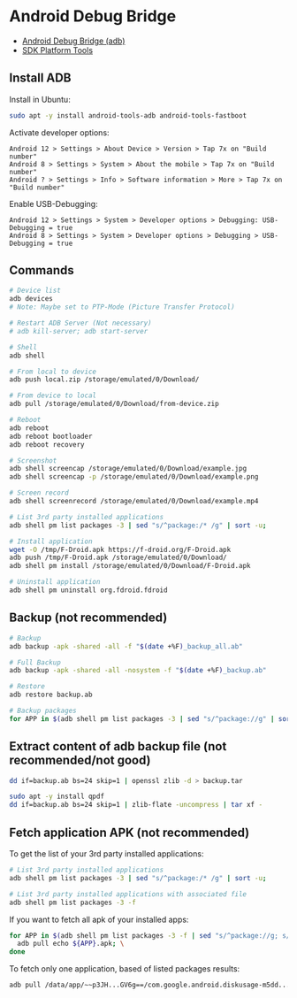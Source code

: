 # Android Debug Bridge

* [Android Debug Bridge (adb)](https://developer.android.com/studio/command-line/adb)
* [SDK Platform Tools](https://developer.android.com/studio/releases/platform-tools)

## Install ADB

Install in Ubuntu:

```bash
sudo apt -y install android-tools-adb android-tools-fastboot
```

Activate developer options:

```text
Android 12 > Settings > About Device > Version > Tap 7x on "Build number"
Android 8 > Settings > System > About the mobile > Tap 7x on "Build number"
Android ? > Settings > Info > Software information > More > Tap 7x on "Build number"
```

Enable USB-Debugging:

```text
Android 12 > Settings > System > Developer options > Debugging: USB-Debugging = true
Android 8 > Settings > System > Developer options > Debugging > USB-Debugging = true
```

## Commands

```bash
# Device list
adb devices
# Note: Maybe set to PTP-Mode (Picture Transfer Protocol)

# Restart ADB Server (Not necessary)
# adb kill-server; adb start-server

# Shell
adb shell

# From local to device
adb push local.zip /storage/emulated/0/Download/

# From device to local
adb pull /storage/emulated/0/Download/from-device.zip

# Reboot
adb reboot
adb reboot bootloader
adb reboot recovery

# Screenshot
adb shell screencap /storage/emulated/0/Download/example.jpg
adb shell screencap -p /storage/emulated/0/Download/example.png

# Screen record
adb shell screenrecord /storage/emulated/0/Download/example.mp4

# List 3rd party installed applications
adb shell pm list packages -3 | sed "s/^package:/* /g" | sort -u;

# Install application
wget -O /tmp/F-Droid.apk https://f-droid.org/F-Droid.apk
adb push /tmp/F-Droid.apk /storage/emulated/0/Download/
adb shell pm install /storage/emulated/0/Download/F-Droid.apk

# Uninstall application
adb shell pm uninstall org.fdroid.fdroid
```

## Backup (not recommended)

```bash
# Backup
adb backup -apk -shared -all -f "$(date +%F)_backup_all.ab"

# Full Backup
adb backup -apk -shared -all -nosystem -f "$(date +%F)_backup.ab"

# Restore
adb restore backup.ab

# Backup packages
for APP in $(adb shell pm list packages -3 | sed "s/^package://g" | sort -u); do adb backup -f ${APP}.backup ${APP}; done
```

## Extract content of adb backup file (not recommended/not good)

```bash
dd if=backup.ab bs=24 skip=1 | openssl zlib -d > backup.tar

sudo apt -y install qpdf
dd if=backup.ab bs=24 skip=1 | zlib-flate -uncompress | tar xf -
```

## Fetch application APK (not recommended)

To get the list of your 3rd party installed applications:

```bash
# List 3rd party installed applications
adb shell pm list packages -3 | sed "s/^package:/* /g" | sort -u;

# List 3rd party installed applications with associated file
adb shell pm list packages -3 -f
```

If you want to fetch all apk of your installed apps:

```bash
for APP in $(adb shell pm list packages -3 -f | sed "s/^package://g; s/base.apk=/base.apk /g"); do \
  adb pull echo ${APP}.apk; \
done
```

To fetch only one application, based of listed packages results:

```bash
adb pull /data/app/~~p3JH...GV6g==/com.google.android.diskusage-m5dd...0AuA==/base.apk com.google.android.diskusage.apk
```
